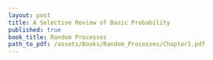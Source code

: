 ```yaml
---
layout: post
title: A Selective Review of Basic Probability
published: true
book_title: Random Processes
path_to_pdf: /assets/Books/Random_Processes/Chapter1.pdf
---
```

